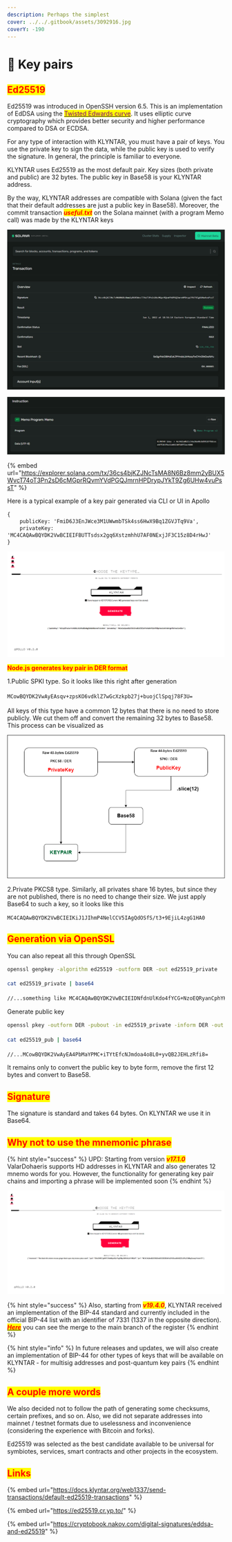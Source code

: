 ```yaml
---
description: Perhaps the simplest
cover: ../../.gitbook/assets/3092916.jpg
coverY: -190
---
```


# 🔐 Key pairs

## <mark style="color:red;">Ed25519</mark>

Ed25519 was introduced in OpenSSH version 6.5. This is an implementation of EdDSA using the [<mark style="color:purple;">Twisted Edwards curve</mark>](https://en.wikipedia.org/wiki/Twisted\_Edwards\_curve). It uses elliptic curve cryptography which provides better security and higher performance compared to DSA or ECDSA.

For any type of interaction with KLYNTAR, you must have a pair of keys. You use the private key to sign the data, while the public key is used to verify the signature. In general, the principle is familiar to everyone.

KLYNTAR uses Ed25519 as the most default pair. Key sizes (both private and public) are 32 bytes. The public key in Base58 is your KLYNTAR address.

By the way, KLYNTAR addresses are compatible with Solana (given the fact that their default addresses are just a public key in Base58). Moreover, the commit transaction _<mark style="color:red;">**useful.txt**</mark>_ on the Solana mainnet (with a program Memo call) was made by the KLYNTAR keys

![You can view the transaction on the official Solana explorer](<../../.gitbook/assets/image (10) (1) (1) (1).png>)

![](<../../.gitbook/assets/image (8) (1) (1).png>)

{% embed url="https://explorer.solana.com/tx/36cs4bjKZJNcTsMA8N6Bz8mm2yBUX5WvcT74oT3Pn2sD6cMGprRQvmYVdPGQJmrnHPDrypJYkT9Zg6UHw4vuPssT" %}

Here is a typical example of a key pair generated via CLI or UI in Apollo

```
{
    publicKey: 'FmiD6J3EnJWce3M1UWwmbTSk4ss6HwX9Bq1ZGVJTq9Va',
    privateKey: 'MC4CAQAwBQYDK2VwBCIEIFBUTTsdsx2gq6XstzmhhU7AF0NExjJF3C15z8D4rHwJ'
}
```

![](<../../.gitbook/assets/image (14) (1) (1) (1) (1).png>)

<mark style="color:red;">**Node.js generates key pair in DER format**</mark>

1.Public SPKI type. So it looks like this right after generation\
\
`MCowBQYDK2VwAyEAsqv+zpsKO6vdklZ7wGcXzkpb27j+buojClSpqj78F3U=`\
\
All keys of this type have a common 12 bytes that there is no need to store publicly. We cut them off and convert the remaining 32 bytes to Base58. This process can be visualized as

![](<../../.gitbook/assets/image (9) (1) (1) (1) (1).png>)

2.Private PKCS8 type. Similarly, all privates share 16 bytes, but since they are not published, there is no need to change their size. We just apply Base64 to such a key, so it looks like this

`MC4CAQAwBQYDK2VwBCIEIKiJ1JIhmP4NelCCV5IAgQdOSfS/t3+9EjiL4zgG1HA0`

## <mark style="color:red;">Generation via OpenSSL</mark>

You can also repeat all this through OpenSSL

```bash
openssl genpkey -algorithm ed25519 -outform DER -out ed25519_private

cat ed25519_private | base64

//...something like MC4CAQAwBQYDK2VwBCIEIDNfdnUlKdo4fYCG+NzoEQRyanCphYKZUA9XX8uFI7nV
```

Generate public key

```bash
openssl pkey -outform DER -pubout -in ed25519_private -inform DER -out ed25519_pub

cat ed25519_pub | base64

//...MCowBQYDK2VwAyEA4PbMaYPMC+iTYtEfcNJmdoa4o8L0+yvQB2JEHLzRfi8=
```

It remains only to convert the public key to byte form, remove the first 12 bytes and convert to Base58.

## <mark style="color:red;">**Signature**</mark>

The signature is standard and takes 64 bytes. On KLYNTAR we use it in Base64.

## <mark style="color:red;">Why not to use the mnemonic phrase</mark>

{% hint style="success" %}
UPD: Starting from version _<mark style="color:red;">**v17.1.0**</mark>_ ValarDohaeris supports HD addresses in KLYNTAR and also generates 12 mnemo words for you. However, the functionality for generating key pair chains and importing a phrase will be implemented soon
{% endhint %}

![](<../../.gitbook/assets/image (16) (1) (1) (1) (1) (1).png>)

{% hint style="success" %}
Also, starting from _<mark style="color:red;">**v19.4.0**</mark>_, KLYNTAR received an implementation of the BIP-44 standard and currently included in the official BIP-44 list with an identifier of 7331 (1337 in the opposite direction). [_<mark style="color:red;">**Here**</mark>_](https://github.com/satoshilabs/slips/pull/1388) you can see the merge to the main branch of the register
{% endhint %}

{% hint style="info" %}
In future releases and updates, we will also create an implementation of BIP-44 for other types of keys that will be available on KLYNTAR - for multisig addresses and post-quantum key pairs
{% endhint %}

## <mark style="color:red;">**A couple more words**</mark>

We also decided not to follow the path of generating some checksums, certain prefixes, and so on. Also, we did not separate addresses into mainnet / testnet formats due to uselessness and inconvenience (considering the experience with Bitcoin and forks).

Ed25519 was selected as the best candidate available to be universal for symbiotes, services, smart contracts and other projects in the ecosystem.

## <mark style="color:red;">**Links**</mark>

{% embed url="https://docs.klyntar.org/web1337/send-transactions/default-ed25519-transactions" %}

{% embed url="https://ed25519.cr.yp.to/" %}

{% embed url="https://cryptobook.nakov.com/digital-signatures/eddsa-and-ed25519" %}
